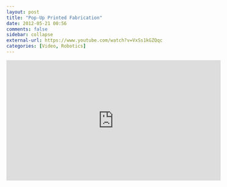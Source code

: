 ```yaml
---
layout: post
title: "Pop-Up Printed Fabrication"
date: 2012-05-21 00:56
comments: false
sidebar: collapse
external-url: https://www.youtube.com/watch?v=VxSs1kGZQqc
categories: [Video, Robotics]
---
```

<div class="flex-video"><iframe width="560" height="315" src="http://www.youtube.com/embed/VxSs1kGZQqc" frameborder="0" allowfullscreen></iframe></div>